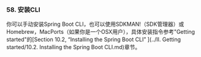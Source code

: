 ### 58. 安装CLI

你可以手动安装Spring Boot CLI，也可以使用SDKMAN!（SDK管理器）或Homebrew，MacPorts（如果你是一个OSX用户），具体安装指令参考"Getting started"的[Section 10.2, “Installing the Spring Boot CLI” ](../II. Getting started/10.2. Installing the Spring Boot CLI.md)章节。
